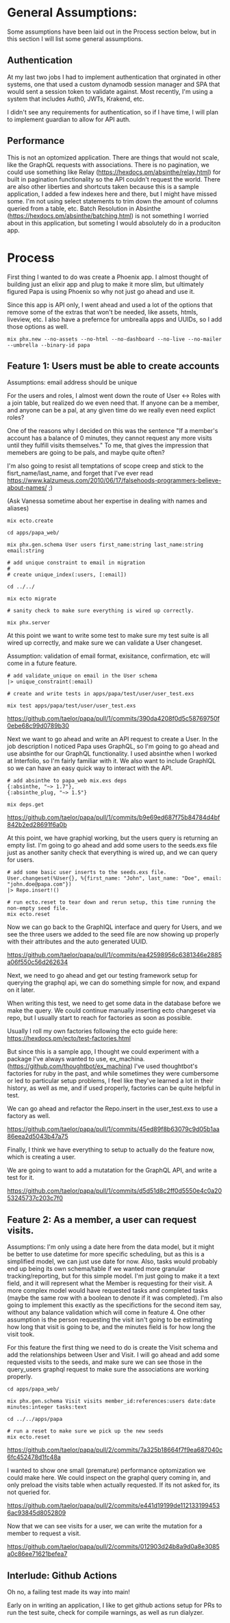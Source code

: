 # General Assumptions:

Some assumptions have been laid out in the Process section below, but in this section I will list some general assumptions.

## Authentication

At my last two jobs I had to implement authentication that orginated in other systems, one that used a custom dynamodb session manager and SPA that would sent a session token to validate against. Most recently, I'm using a system that includes Auth0, JWTs, Krakend, etc.

I didn't see any requirements for authentication, so if I have time, I will plan to implement guardian to allow for API auth.

## Performance

This is not an optomized application. There are things that would not scale, like the GraphQL requests with associations. There is no pagination, we could use something like Relay (https://hexdocs.pm/absinthe/relay.html) for built in pagination functionality so the API couldn't request the world. There are also other liberties and shortcuts taken because this is a sample application, I added a few indexes here and there, but I might have missed some. I'm not using select statements to trim down the amount of columns queried from a table, etc. Batch Resolution in Absinthe (https://hexdocs.pm/absinthe/batching.html) is not something I worried about in this application, but someting I would absolutely do in a produciton app.

# Process

First thing I wanted to do was create a Phoenix app. I almost thought of building just an elixir app and plug to make it more slim, but ultimately figured Papa is using Phoenix so why not just go ahead and use it. 

Since this app is API only, I went ahead and used a lot of the options that remove some of the extras that won't be needed, like assets, htmls, liveview, etc. I also have a prefernce for umbrealla apps and UUIDs, so I add those options as well.

```
mix phx.new --no-assets --no-html --no-dashboard --no-live --no-mailer --umbrella --binary-id papa
```

## Feature 1: Users must be able to create accounts

Assumptions: email address should be unique

For the users and roles, I almost went down the route of User <-> Roles with a join table, but realized do we even need that. If anyone can be a member, and anyone can be a pal, at any given time do we really even need explict roles? 

One of the reasons why I decided on this was the sentence "If a member's account has a balance of 0 minutes, they cannot request any more visits until they fulfill visits themselves." To me, that gives the impression that memebers are going to be pals, and maybe quite often?

I'm also going to resist all temptations of scope creep and stick to the fisrt_name/last_name, and forget that I've ever read https://www.kalzumeus.com/2010/06/17/falsehoods-programmers-believe-about-names/ ;)

(Ask Vanessa sometime about her expertise in dealing with names and aliases)

```
mix ecto.create

cd apps/papa_web/

mix phx.gen.schema User users first_name:string last_name:string email:string

# add unique constraint to email in migration 
#
# create unique_index(:users, [:email])

cd ../../

mix ecto migrate

# sanity check to make sure everything is wired up correctly.

mix phx.server
```

At this point we want to write some test to make sure my test suite is all wired up correctly, and make sure we can validate a User changeset.

Assumption: validation of email format, exisitance, confirmation, etc will come in a future feature.

```
# add validate_unique on email in the User schema
|> unique_constraint(:email)

# create and write tests in apps/papa/test/user/user_test.exs

mix test apps/papa/test/user/user_test.exs
```

https://github.com/taelor/papa/pull/1/commits/390da4208f0d5c58769750f0ebe68c99d0789b30

Next we want to go ahead and write an API request to create a User. In the job description I noticed Papa uses GraphQL, so I'm going to go ahead and use absinthe for our GraphQL functionality. I used absinthe when I worked at Interfolio, so I'm fairly familiar with it. We also want to include GraphIQL so we can have an easy quick way to interact with the API.

```
# add absinthe to papa_web mix.exs deps
{:absinthe, "~> 1.7"},
{:absinthe_plug, "~> 1.5"}

mix deps.get
```

https://github.com/taelor/papa/pull/1/commits/b9e69ed687f75b84784d4bf842b2ed28691f6a0b

At this point, we have graphiql working, but the users query is returning an empty list. I'm going to go ahead and add some users to the seeds.exs file just as another sanity check that everything is wired up, and we can query for users.

```
# add some basic user inserts to the seeds.exs file.
User.changeset(%User{}, %{first_name: "John", last_name: "Doe", email: "john.doe@papa.com"})
|> Repo.insert!()

# run ecto.reset to tear down and rerun setup, this time running the non-empty seed file.
mix ecto.reset
```

Now we can go back to the GraphIQL interface and query for Users, and we see the three users we added to the seed file are now showing up properly with their attributes and the auto generated UUID.

https://github.com/taelor/papa/pull/1/commits/ea42598956c6381346e2885a06f550c56d262634

Next, we need to go ahead and get our testing framework setup for querying the graphql api, we can do something simple for now, and expand on it later.

When writing this test, we need to get some data in the database before we make the query. We could continue manually inserting ecto changeset via repo, but I usually start to reach for factories as soon as possible.

Usually I roll my own factories following the ecto guide here: https://hexdocs.pm/ecto/test-factories.html

But since this is a sample app, I thought we could experiment with a package I've always wanted to use, ex_machina. (https://github.com/thoughtbot/ex_machina) I've used thoughtbot's factories for ruby in the past, and while sometimes they were cumbersome or led to particular setup problems, I feel like they've learned a lot in their history, as well as me, and if used properly, factories can be quite helpful in test.

We can go ahead and refactor the Repo.insert in the user_test.exs to use a factory as well.

https://github.com/taelor/papa/pull/1/commits/45ed89f8b63079c9d05b1aa86eea2d5043b47a75

Finally, I think we have everything to setup to actually do the feature now, which is creating a user.

We are going to want to add a mutatation for the GraphQL API, and write a test for it.

https://github.com/taelor/papa/pull/1/commits/d5d51d8c2ff0d5550e4c0a2053245737c203c7f0

## Feature 2: As a member, a user can request visits. 

Assumptions: I'm only using a date here from the data model, but it might be better to use datetime for more specific scheduling, but as this is a simplified model, we can just use date for now. Also, tasks would probably end up being its own schema/table if we wanted more granular tracking/reporting, but for this simple model. I'm just going to make it a text field, and it will represent what the Member is requesting for their visit. A more complex model would have requested tasks and completed tasks (maybe the same row with a boolean to denote if it was completed). I'm also going to implement this exactly as the specifictions for the second item say, without any balance validation which will come in feature 4. One other assumption is the person requesting the visit isn't going to be estimating how long that visit is going to be, and the minutes field is for how long the visit took.

For this feature the first thing we need to do is create the Visit schema and add the relationships between User and Visit. I will go ahead and add some requested visits to the seeds, and make sure we can see those in the query_users graphql request to make sure the associations are working properly.

```
cd apps/papa_web/

mix phx.gen.schema Visit visits member_id:references:users date:date minutes:integer tasks:text

cd ../../apps/papa

# run a reset to make sure we pick up the new seeds
mix ecto.reset
```

https://github.com/taelor/papa/pull/2/commits/7a325b18664f7f9ea687040c6fc452478d1fc48a

I wanted to show one small (premature) performance optomization we could make here. We could inspect on the graphql query coming in, and only preload the visits table when actually requested. If its not asked for, its not queried for.

https://github.com/taelor/papa/pull/2/commits/e441d19199de1121331994536ac93845d8052809

Now that we can see visits for a user, we can write the mutation for a member to request a visit.

https://github.com/taelor/papa/pull/2/commits/012903d24b8a9d0a8e3085a0c86ee71621befea7

## Interlude: Github Actions

Oh no, a failing test made its way into main!

Early on in writing an application, I like to get github actions setup for PRs to run the test suite, check for compile warnings, as well as run dialyzer.

